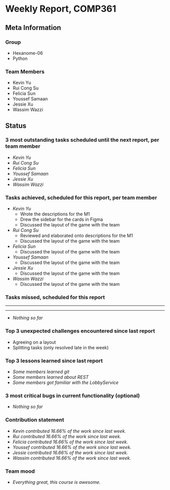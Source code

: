 # Weekly Report, COMP361

## Meta Information

### Group

 * Hexanome-06
 * Python

### Team Members

 * Kevin Yu
 * Rui Cong Su
 * Felicia Sun
 * Youssef Samaan
 * Jessie Xu
 * Wassim Wazzi

## Status

### 3 most outstanding tasks scheduled until the next report, per team member

 * *Kevin Yu*
 * *Rui Cong Su*
 * *Felicia Sun*
 * *Youssef Samaan*
 * *Jessie Xu*
 * *Wassim Wazzi*

### Tasks achieved, scheduled for this report, per team member

 * *Kevin Yu*
    * Wrote the descriptions for the M1 
    * Drew the sidebar for the cards in Figma
    * Discussed the layout of the game with the team
 * *Rui Cong Su*
    * Reviewed and elaborated onto descriptions for the M1
    * Discussed the layout of the game with the team
 * *Felicia Sun*
    * Discussed the layout of the game with the team
 * *Youssef Samaan*
    * Discussed the layout of the game with the team
 * *Jessie Xu*
    * Discussed the layout of the game with the team
 * *Wassim Wazzi*
     * Discussed the layout of the game with the team

### Tasks missed, scheduled for this report

 * **
 * **
 * *Nothing so far*

### Top 3 unexpected challenges encountered since last report
 * Agreeing on a layout
 * Splitting tasks (only resolved late in the week)

### Top 3 lessons learned since last report

 * *Some members learned git*
 * *Some members learned about REST*
 * *Some members got familiar with the LobbyService*

### 3 most critical bugs in current functionality (optional)

 * *Nothing so far*


### Contribution statement

 * *Kevin contributed 16.66% of the work since last week.*
 * *Rui contributed 16.66% of the work since last week.*
 * *Felicia contributed 16.66% of the work since last week.*
 * *Youssef contributed 16.66% of the work since last week.*
 * *Jessie contributed 16.66% of the work since last week.*
 * *Wassim contributed 16.66% of the work since last week.*

### Team mood

 * *Everything great, this course is awesome.*
